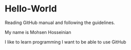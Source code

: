 # Hello-World
Reading GitHub manual and following the guidelines.


My name is Mohsen Hosseinian

I like to learn programming
I want to be able to use GitHub
